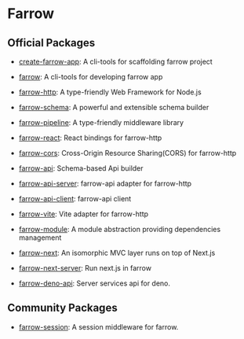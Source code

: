 # Farrow

## Official Packages

- [create-farrow-app](../packages/create-farrow-app/README.md): A cli-tools for scaffolding farrow project

- [farrow](../packages/farrow/README.md): A cli-tools for developing farrow app

- [farrow-http](../packages/farrow-http/README.md): A type-friendly Web Framework for Node.js

- [farrow-schema](../packages/farrow-schema/README.md): A powerful and extensible schema builder

- [farrow-pipeline](../packages/farrow-pipeline/README.md): A type-friendly middleware library

- [farrow-react](../packages/farrow-react/README.md): React bindings for farrow-http

- [farrow-cors](../packages/farrow-cors/README.md): Cross-Origin Resource Sharing(CORS) for farrow-http

- [farrow-api](../packages/farrow-api/README.md): Schema-based Api builder

- [farrow-api-server](../packages/farrow-api-server/README.md): farrow-api adapter for farrow-http

- [farrow-api-client](../packages/farrow-api-client/README.md): farrow-api client

- [farrow-vite](../packages/farrow-vite/README.md): Vite adapter for farrow-http

- [farrow-module](../packages/farrow-module/README.md): A module abstraction providing dependencies management

- [farrow-next](../packages/farrow-next/README.md): An isomorphic MVC layer runs on top of Next.js

- [farrow-next-server](../packages/farrow-next-server/README.md): Run next.js in farrow

- [farrow-deno-api](../packages/farrow-deno-api/README.md): Server services api for deno.

## Community Packages

- [farrow-session](https://github.com/tqma113/farrow-session): A session middleware for farrow.
